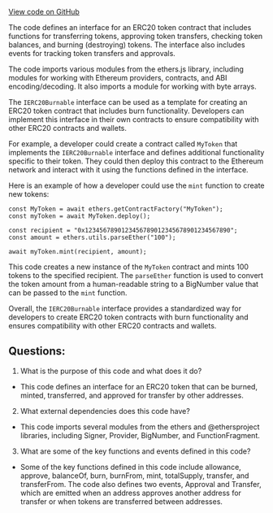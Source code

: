 [View code on GitHub](zoo-labs/zoo/blob/master/contracts/types/IERC20Burnable.d.ts)

The code defines an interface for an ERC20 token contract that includes functions for transferring tokens, approving token transfers, checking token balances, and burning (destroying) tokens. The interface also includes events for tracking token transfers and approvals.

The code imports various modules from the ethers.js library, including modules for working with Ethereum providers, contracts, and ABI encoding/decoding. It also imports a module for working with byte arrays.

The `IERC20Burnable` interface can be used as a template for creating an ERC20 token contract that includes burn functionality. Developers can implement this interface in their own contracts to ensure compatibility with other ERC20 contracts and wallets.

For example, a developer could create a contract called `MyToken` that implements the `IERC20Burnable` interface and defines additional functionality specific to their token. They could then deploy this contract to the Ethereum network and interact with it using the functions defined in the interface.

Here is an example of how a developer could use the `mint` function to create new tokens:

```
const MyToken = await ethers.getContractFactory("MyToken");
const myToken = await MyToken.deploy();

const recipient = "0x1234567890123456789012345678901234567890";
const amount = ethers.utils.parseEther("100");

await myToken.mint(recipient, amount);
```

This code creates a new instance of the `MyToken` contract and mints 100 tokens to the specified recipient. The `parseEther` function is used to convert the token amount from a human-readable string to a BigNumber value that can be passed to the `mint` function.

Overall, the `IERC20Burnable` interface provides a standardized way for developers to create ERC20 token contracts with burn functionality and ensures compatibility with other ERC20 contracts and wallets.
## Questions: 
 1. What is the purpose of this code and what does it do?
- This code defines an interface for an ERC20 token that can be burned, minted, transferred, and approved for transfer by other addresses.

2. What external dependencies does this code have?
- This code imports several modules from the ethers and @ethersproject libraries, including Signer, Provider, BigNumber, and FunctionFragment.

3. What are some of the key functions and events defined in this code?
- Some of the key functions defined in this code include allowance, approve, balanceOf, burn, burnFrom, mint, totalSupply, transfer, and transferFrom. The code also defines two events, Approval and Transfer, which are emitted when an address approves another address for transfer or when tokens are transferred between addresses.